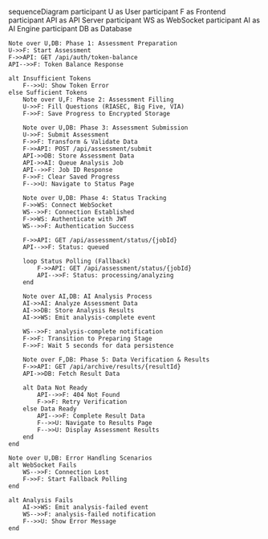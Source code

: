 sequenceDiagram
    participant U as User
    participant F as Frontend
    participant API as API Server
    participant WS as WebSocket
    participant AI as AI Engine
    participant DB as Database
    
    Note over U,DB: Phase 1: Assessment Preparation
    U->>F: Start Assessment
    F->>API: GET /api/auth/token-balance
    API-->>F: Token Balance Response
    
    alt Insufficient Tokens
        F-->>U: Show Token Error
    else Sufficient Tokens
        Note over U,F: Phase 2: Assessment Filling
        U->>F: Fill Questions (RIASEC, Big Five, VIA)
        F->>F: Save Progress to Encrypted Storage
        
        Note over U,DB: Phase 3: Assessment Submission
        U->>F: Submit Assessment
        F->>F: Transform & Validate Data
        F->>API: POST /api/assessment/submit
        API->>DB: Store Assessment Data
        API->>AI: Queue Analysis Job
        API-->>F: Job ID Response
        F->>F: Clear Saved Progress
        F-->>U: Navigate to Status Page
        
        Note over U,DB: Phase 4: Status Tracking
        F->>WS: Connect WebSocket
        WS-->>F: Connection Established
        F->>WS: Authenticate with JWT
        WS-->>F: Authentication Success
        
        F->>API: GET /api/assessment/status/{jobId}
        API-->>F: Status: queued
        
        loop Status Polling (Fallback)
            F->>API: GET /api/assessment/status/{jobId}
            API-->>F: Status: processing/analyzing
        end
        
        Note over AI,DB: AI Analysis Process
        AI->>AI: Analyze Assessment Data
        AI->>DB: Store Analysis Results
        AI->>WS: Emit analysis-complete event
        
        WS-->>F: analysis-complete notification
        F->>F: Transition to Preparing Stage
        F->>F: Wait 5 seconds for data persistence
        
        Note over F,DB: Phase 5: Data Verification & Results
        F->>API: GET /api/archive/results/{resultId}
        API->>DB: Fetch Result Data
        
        alt Data Not Ready
            API-->>F: 404 Not Found
            F->>F: Retry Verification
        else Data Ready
            API-->>F: Complete Result Data
            F-->>U: Navigate to Results Page
            F-->>U: Display Assessment Results
        end
    end
    
    Note over U,DB: Error Handling Scenarios
    alt WebSocket Fails
        WS-->>F: Connection Lost
        F->>F: Start Fallback Polling
    end
    
    alt Analysis Fails
        AI->>WS: Emit analysis-failed event
        WS-->>F: analysis-failed notification
        F-->>U: Show Error Message
    end